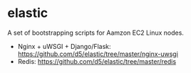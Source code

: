 elastic
=======

A set of bootstrapping scripts for Aamzon EC2 Linux nodes.

* Nginx + uWSGI + Django/Flask: https://github.com/d5/elastic/tree/master/nginx-uwsgi
* Redis: https://github.com/d5/elastic/tree/master/redis

